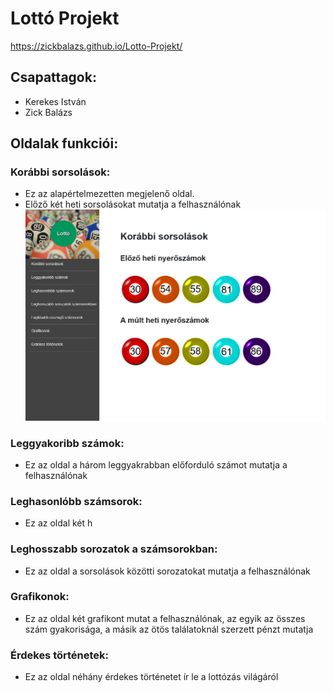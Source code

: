 # Lottó Projekt
https://zickbalazs.github.io/Lotto-Projekt/
## Csapattagok:
- Kerekes István
- Zick Balázs
## Oldalak funkciói:
### Korábbi sorsolások:
- Ez az alapértelmezetten megjelenő oldal.
- Előző két heti sorsolásokat mutatja a felhasználónak
![index.html](/kep/scr/index_scr.png)
### Leggyakoribb számok:
- Ez az oldal a három leggyakrabban előforduló számot mutatja a felhasználónak
### Leghasonlóbb számsorok:
- Ez az oldal két h
### Leghosszabb sorozatok a számsorokban:
- Ez az oldal a sorsolások közötti sorozatokat mutatja a felhasználónak
### Grafikonok:
- Ez az oldal két grafikont mutat a felhasználónak, az egyik az összes szám gyakorisága, a másik az ötös találatoknál szerzett pénzt mutatja
### Érdekes történetek:
- Ez az oldal néhány érdekes történetet ír le a lottózás világáról
